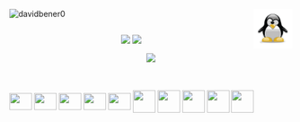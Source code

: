 


<a href="#"><img align="right" height=70 src="./assets/tux.svg"></a>


<p align="left"> <img src="https://komarev.com/ghpvc/?username=EnzoMPP&label=Profile%20views&color=0e75b6&style=flat" alt="davidbener0" /> </p>


##
<p align="center">
  <img src="https://github-profile-summary-cards.vercel.app/api/cards/stats?username=EnzoMPP&theme=transparent" />
  <img src="https://github-profile-summary-cards.vercel.app/api/cards/most-commit-language?username=EnzoMPP&theme=transparent" />
</p>
<p align="center">
  <img src="https://github-profile-summary-cards.vercel.app/api/cards/profile-details?username=EnzoMPP&theme=transparent" />
</p>

##





  
<div style="display: inline_block"><br>
  <img align="center" height="30" width="40" src="https://upload.wikimedia.org/wikipedia/commons/9/93/Amazon_Web_Services_Logo.svg">
  <img align="center" height="30" width="40" src="https://cdn.jsdelivr.net/gh/devicons/devicon/icons/python/python-original.svg">  
  <img align="center" height="30" width="40" src="https://cdn.jsdelivr.net/gh/devicons/devicon/icons/linux/linux-original.svg">
  <img align="center" height="30" width="40" src="https://cdn.jsdelivr.net/gh/devicons/devicon/icons/windows8/windows8-original.svg">
  <img align="center" height="30" width="40" src="https://cdn.jsdelivr.net/gh/devicons/devicon@latest/icons/java/java-plain-wordmark.svg" />
  <img align="center" height="40" width="40" src="https://cdn.jsdelivr.net/gh/devicons/devicon/icons/github/github-original.svg">
  <img align="center" height="40" width="40" src="https://cdn.jsdelivr.net/gh/devicons/devicon@latest/icons/react/react-original-wordmark.svg" />
  <img align="center" height="40" width="40" src="https://cdn.jsdelivr.net/gh/devicons/devicon@latest/icons/csharp/csharp-original.svg" />
  <img align="center" height="40" width="40" src="https://cdn.jsdelivr.net/gh/devicons/devicon@latest/icons/sqldeveloper/sqldeveloper-original.svg" />
  <img align="center" height="40" width="40" src="https://cdn.jsdelivr.net/gh/devicons/devicon@latest/icons/javascript/javascript-original.svg" />




  
    
  
  </div>
